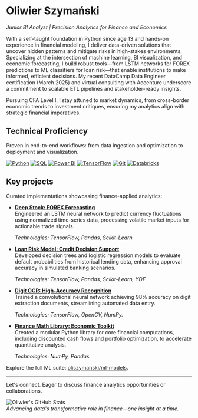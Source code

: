 # Oliwier Szymański  
*Junior BI Analyst | Precision Analytics for Finance and Economics*

With a self-taught foundation in Python since age 13 and hands-on experience in financial modeling, I deliver data-driven solutions that uncover hidden patterns and mitigate risks in high-stakes environments. Specializing at the intersection of machine learning, BI visualization, and economic forecasting, I build robust tools—from LSTM networks for FOREX predictions to ML classifiers for loan risk—that enable institutions to make informed, efficient decisions. My recent DataCamp Data Engineer certification (March 2025) and virtual consulting with Accenture underscore a commitment to scalable ETL pipelines and stakeholder-ready insights.

Pursuing CFA Level I, I stay attuned to market dynamics, from cross-border economic trends to investment critiques, ensuring my analytics align with strategic financial imperatives.


## Technical Proficiency
Proven in end-to-end workflows: from data ingestion and optimization to deployment and visualization.

[![Python](https://img.shields.io/badge/Python-Advanced-%23377AFA)](https://www.python.org/) [![SQL](https://img.shields.io/badge/SQL_%28PostgreSQL%29-Intermediate-%2347B6FF)](https://www.postgresql.org/) [![Power BI](https://img.shields.io/badge/Power%20BI-Intermediate-%23F2C811)](https://powerbi.microsoft.com/) [![TensorFlow](https://img.shields.io/badge/TensorFlow-Advanced-%23FF6B35)](https://www.tensorflow.org/) [![Git](https://img.shields.io/badge/Git-Advanced-%23F05032)](https://git-scm.com/) [![Databricks](https://img.shields.io/badge/Databricks-Beginner-%23F96)](https://www.databricks.com/)


## Key projects
Curated implementations showcasing finance-applied analytics:

- **[Deep Stock: FOREX Forecasting](https://github.com/oliszymanski/ml-models/tree/main/deep-stock)**  
  Engineered an LSTM neural network to predict currency fluctuations using normalized time-series data, processing volatile market inputs for actionable trade signals.
  
   *Technologies: TensorFlow, Pandas, Scikit-Learn.*

- **[Loan Risk Model: Credit Decision Support](https://github.com/oliszymanski/loan-risk-prediction)**  
  Developed decision trees and logistic regression models to evaluate default probabilities from historical lending data, enhancing approval accuracy in simulated banking scenarios.
  
   *Technologies: TensorFlow, Pandas, Scikit-Learn, YDF.*

- **[Digit OCR: High-Accuracy Recognition](https://github.com/oliszymanski/ml-models/tree/main/digit-ocr)**  
  Trained a convolutional neural network achieving 98% accuracy on digit extraction documents, streamlining automated data entry.
  
  *Technologies: TensorFlow, OpenCV, NumPy.*

- **[Finance Math Library: Economic Toolkit](https://github.com/oliszymanski/finance-math)**  
  Created a modular Python library for core financial computations, including discounted cash flows and portfolio optimization, to accelerate quantitative analysis. 
  
  *Technologies: NumPy, Pandas.*

Explore the full ML suite: [oliszymanski/ml-models](https://github.com/oliszymanski/ml-models).
 <hr>

Let's connect. Eager to discuss finance analytics opportunities or collaborations.

![Oliwier's GitHub Stats](https://github-readme-stats.vercel.app/api?username=oliszymanski&show_icons=true&theme=radical&hide_border=true)  
*Advancing data's transformative role in finance—one insight at a time.*